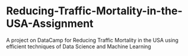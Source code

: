 # Reducing-Traffic-Mortality-in-the-USA-Assignment
A project on DataCamp for Reducing Traffic Mortality in the USA using efficient techniques of Data Science and Machine Learning
